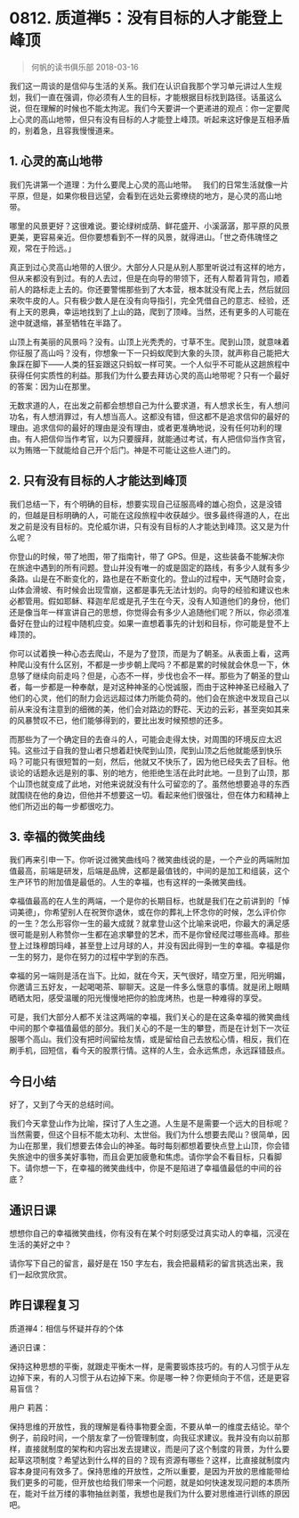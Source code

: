 # 0812. 质道禅5：没有目标的人才能登上峰顶
> 何帆的读书俱乐部
2018-03-16

我们这一周谈的是信仰与生活的关系。我们在认识自我那个学习单元讲过人生规划，我们一直在强调，你必须有人生的目标，才能根据目标找到路径。话虽这么说，但在理解的时候也不能太拘泥。我们今天要讲一个更递进的观点：你一定要爬上心灵的高山地带，但只有没有目标的人才能登上峰顶。听起来这好像是互相矛盾的，别着急，且容我慢慢道来。

## 1. 心灵的高山地带
我们先讲第一个道理：为什么要爬上心灵的高山地带。
 
我们的日常生活就像一片平原，但是，如果你极目远望，会看到在远处云雾缭绕的地方，是心灵的高山地带。

哪里的风景更好？这很难说。要论绿树成荫、鲜花盛开、小溪潺潺，那平原的风景更美，更容易亲近。但你要想看到不一样的风景，就得进山。「世之奇伟瑰怪之观，常在于险远。」

真正到过心灵高山地带的人很少。大部分人只是从别人那里听说过有这样的地方，但从来都没有到过。有的人去过，但是在向导的带领下，还有人帮着背背包，顺着前人的路标走上去的。你还要警惕那些到了大本营，根本就没有爬上去，然后就回来吹牛皮的人。只有极少数人是在没有向导指引，完全凭借自己的意志、经验，还有上天的恩典，幸运地找到了上山的路，爬到了顶峰。当然，还有更多的人可能在途中就退缩，甚至牺牲在半路了。

山顶上有美丽的风景吗？没有。山顶上光秃秃的，寸草不生。爬到山顶，就意味着你征服了高山吗？没有，你想象一下一只蚂蚁爬到大象的头顶，就声称自己能把大象踩在脚下——人类的狂妄跟这只蚂蚁一样可笑。一个人似乎不可能从这趟旅程中获得任何实质性的利益。那我们为什么要去拜访心灵的高山地带呢？只有一个最好的答案：因为山在那里。

无数求道的人，在出发之前都会想想自己为什么要求道，有人想求长生，有人想问功名，有人想消罪过，有人想当高人。这都没有错，但这都不是追求信仰的最好的理由。追求信仰的最好的理由是没有理由，或者更准确地说，没有任何功利的理由。有人把信仰当作考官，以为只要膜拜，就能通过考试，有人把信仰当作贪官，以为贿赂一下就能给自己开个后门。神是不可能让这些人进门的。

## 2. 只有没有目标的人才能达到峰顶
我们总结一下，有个明确的目标，想要实现自己征服高峰的雄心抱负，这是没错的，但越是目标明确的人，可能在这段旅程中收获越少。很多最终得道的人，在出发之前是没有目标的。克伦威尔讲，只有没有目标的人才能达到峰顶。这又是为什么呢？

你登山的时候，带了地图，带了指南针，带了 GPS。但是，这些装备不能解决你在旅途中遇到的所有问题。登山并没有唯一的或是固定的路线，有多少人就有多少条路。山是在不断变化的，路也是在不断变化的。登山的过程中，天气随时会变，山体会滑坡、有时候会出现雪崩，这都是事先无法计划的。向导的经验和建议也未必都管用。假如耶稣、释迦牟尼或是孔子生在今天，没有人知道他们的身份，他们还是像当年一样宣讲自己的思想，你觉得会有多少人追随他们呢？所以，你必须准备好在登山的过程中随机应变。如果一直想着事先的计划和目标，你可能是登不上峰顶的。

你可以试着换一种心态去爬山，不是为了登顶，而是为了朝圣。从表面上看，这两种爬山没有什么区别，不都是一步步朝上爬吗？不都是累的时候就会休息一下，休息够了继续向前走吗？但是，心态不一样，步伐也会不一样。那些为了朝圣的登山者，每一步都是一种奉献，是对这种神圣的心悦诚服，而由于这种神圣已经融入了他们的心灵，他们的耐力会远远超过体力所能负荷的。他们会在旅途中发现自己以前从来没有注意到的细微的美，他们会对路边的野花、天边的云彩，甚至突如其来的风暴赞叹不已，他们能够得到的，要比出发时候预想的还多。

而那些为了一个确定目的去奋斗的人，可能会走得太快，对周围的环境反应太迟钝。这些过于自我的登山者只想着赶快爬到山顶，爬到山顶之后他就能感到快乐吗？可能只有很短暂的一刻，然后，他就又不快乐了，因为他已经失去了目标。他谈论的话题永远是别的事、别的地方，他拒绝生活在此时此地。一旦到了山顶，那个山顶也就变成了此地，对他来说就没有什么可留恋的了。虽然他想要追寻的东西就围绕在他的身边，但他并不想要这一切。看起来他们很强壮，但在体力和精神上他们所迈出的每一步都很吃力。

## 3. 幸福的微笑曲线
我们再来引申一下。你听说过微笑曲线吗？微笑曲线说的是，一个产业的两端附加值最高，前端是研发，后端是品牌，这都是最值钱的，中间的是加工和组装，这个生产环节的附加值是最低的。人生的幸福，也有这样的一条微笑曲线。

幸福值最高的在人生的两端，一个是你的长期目标，也就是我们在之前讲到的「悼词美德」，你希望别人在祝贺你退休，或在你的葬礼上怀念你的时候，怎么评价你的一生？怎么形容你一生的最大成就？就拿登山这个比喻来说吧，你最大的满足感很可能是别人称赞你一生都在追求攀登的艺术，而不是你曾经爬过哪些高峰。那些登上过珠穆朗玛峰，甚至登上过月球的人，并没有因此得到一生的幸福。幸福是你一生的努力，是你在努力的过程中学到的东西。

幸福的另一端则是活在当下。比如，就在今天，天气很好，晴空万里，阳光明媚，你邀请三五好友，一起喝喝茶、聊聊天。这是一件多么惬意的事情。就是闭上眼睛晒晒太阳，感受温暖的阳光慢慢地把你的脸庞烤热，也是一种难得的享受。

可是，我们大部分人都不关注这两端的幸福，我们关心的是在这条幸福的微笑曲线中间的那个幸福值最低的部分。我们关心的不是一生的攀登，而是在计划下一次征服哪个高山。我们没有把时间留给友情，或是留给自己去放松心情，相反，我们在刷手机，回短信，看今天的股票行情。这样的人生，会永远焦虑，永远踩错鼓点。

## 今日小结
好了，又到了今天的总结时间。

我们今天拿登山作为比喻，探讨了人生之道。人生是不是需要一个远大的目标呢？当然需要，但这个目标不能太功利、太世俗。我们为什么想要去爬山？很简单，因为山在那里，我们想要去体会山的神圣。每时每刻都想着要快点登上山顶，你会错失旅途中的很多美好事物，而且会更加疲惫和焦虑。请你学会不看目标，只看脚下。请你想一下，在幸福的微笑曲线中，你是不是陷进了幸福值最低的中间的谷底？

## 通识日课
想想你自己的幸福微笑曲线，你有没有在某个时刻感受过真实动人的幸福，沉浸在生活的美好之中？

请你写下自己的留言，最好是在 150 字左右，我会把最精彩的留言挑选出来，我们一起欣赏欣赏。

## 昨日课程复习
质道禅4：相信与怀疑并存的个体

通识日课：

保持这种思想的平衡，就跟走平衡木一样，是需要锻炼技巧的。有的人习惯于从左边掉下来，有的人习惯于从右边掉下来。你是哪一种？你更倾向于不信，还是更容易盲信？

用户 莉茜：

保持思维的开放性，我的理解是看待事物要全面，不要从单一的维度去结论。举个例子，前段时间，一个朋友拿了一份管理制度，向我征求建议。我并没有向以前那样，直接就制度的架构和内容出发去提建议，而是问了这个制度的背景，为什么要起草这项制度？希望达到什么样的目的？现有资源有哪些？这样，比直接就制度内容本身提问有效多了。保持思维的开放性，之所以重要，是因为开放的思维能带给我们更多的可能，但开放也给我们带来一个问题，就是如何快速发现问题的本质所在，能对千丝万缕的事物抽丝剥茧，我想也是我们为什么要对思维进行训练的原因吧。




